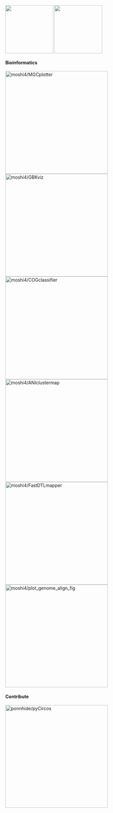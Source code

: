 <a href="https://github.com/anuraghazra/github-readme-stats">
  <img align="left" src="https://github-readme-stats.vercel.app/api?username=moshi4&theme=vue&show_icons=true&hide=issues&hide_rank=true" height=150/>
</a>
<a href="https://github.com/anuraghazra/github-readme-stats">
  <img align="center" src="https://github-readme-stats.vercel.app/api/top-langs/?username=moshi4&theme=vue&layout=compact&hide=roff" height=150/>
</a>

#### Bioinformatics

<a href="https://github.com/moshi4/MGCplotter"><img alt="moshi4/MGCplotter" src="https://github-readme-stats.vercel.app/api/pin/?username=moshi4&repo=MGCplotter&" width=320></a>
<a href="https://github.com/moshi4/GBKviz"><img alt="moshi4/GBKviz" src="https://github-readme-stats.vercel.app/api/pin/?username=moshi4&repo=GBKviz&" width=320></a>
<a href="https://github.com/moshi4/COGclassifier"><img alt="moshi4/COGclassifier" src="https://github-readme-stats.vercel.app/api/pin/?username=moshi4&repo=COGclassifier" width=320></a>
<a href="https://github.com/moshi4/ANIclustermap"><img alt="moshi4/ANIclustermap" src="https://github-readme-stats.vercel.app/api/pin/?username=moshi4&repo=ANIclustermap" width=320></a>
<a href="https://github.com/moshi4/FastDTLmapper"><img alt="moshi4/FastDTLmapper" src="https://github-readme-stats.vercel.app/api/pin/?username=moshi4&repo=FastDTLmapper" width=320></a>
<a href="https://github.com/moshi4/plot_genome_align_fig"><img alt="moshi4/plot_genome_align_fig" src="https://github-readme-stats.vercel.app/api/pin/?username=moshi4&repo=plot_genome_align_fig" width=320></a>

#### Contribute

<a href="https://github.com/ponnhide/pyCircos"><img alt="ponnhide/pyCircos" src="https://github-readme-stats.vercel.app/api/pin/?username=ponnhide&repo=pyCircos&show_owner=true" width=320></a>
